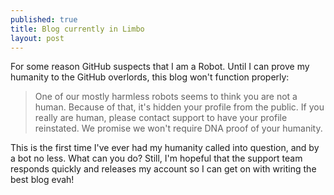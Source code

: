 ```yaml
---
published: true
title: Blog currently in Limbo
layout: post
---
```

For some reason GitHub suspects that I am a Robot. Until I can prove my humanity to the GitHub overlords, this blog won't function properly:

> One of our mostly harmless robots seems to think you are not a human.
> Because of that, it's hidden your profile from the public.
> If you really are human, please contact support to have your profile reinstated.
> We promise we won't require DNA proof of your humanity.


This is the first time I've ever had my humanity called into question, and by a bot no less. What can you do? Still, I'm hopeful that the support team responds quickly and releases my account so I can get on with writing the best blog evah!